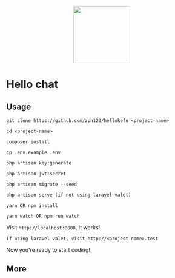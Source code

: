 
<p align="center"><img src="https://raw.githubusercontent.com/zph123/hellokefu/master/public/logo.png" height="150" width="150"></p>

# Hello chat

## Usage
```
git clone https://github.com/zph123/hellokefu <project-name>
```
```
cd <project-name>
```
```
composer install
```
```
cp .env.example .env
```
```
php artisan key:generate
```
```
php artisan jwt:secret
```
```
php artisan migrate --seed
```
```
php artisan serve (if not using laravel valet)
```
```
yarn OR npm install
```
```
yarn watch OR npm run watch
```

Visit `http://localhost:8000`, It works!

```
If using laravel valet, visit http://<project-name>.test
```

Now you're ready to start coding!

## More
